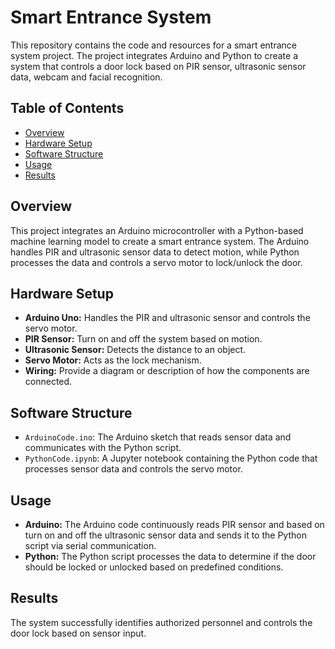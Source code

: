 # Smart Entrance System

This repository contains the code and resources for a smart entrance system project. The project integrates Arduino and Python to create a system that controls a door lock based on PIR sensor, ultrasonic sensor data, webcam and facial recognition.

## Table of Contents
- [Overview](#overview)
- [Hardware Setup](#hardware-setup)
- [Software Structure](#software-structure)
- [Usage](#usage)
- [Results](#results)

## Overview
This project integrates an Arduino microcontroller with a Python-based machine learning model to create a smart entrance system. The Arduino handles PIR and ultrasonic sensor data to detect motion, while Python processes the data and controls a servo motor to lock/unlock the door.

## Hardware Setup
- **Arduino Uno:** Handles the PIR and ultrasonic sensor and controls the servo motor.
- **PIR Sensor:** Turn on and off the system based on motion.
- **Ultrasonic Sensor:** Detects the distance to an object.
- **Servo Motor:** Acts as the lock mechanism.
- **Wiring:** Provide a diagram or description of how the components are connected.

## Software Structure
- `ArduinoCode.ino`: The Arduino sketch that reads sensor data and communicates with the Python script.
- `PythonCode.ipynb`: A Jupyter notebook containing the Python code that processes sensor data and controls the servo motor.

## Usage
- **Arduino:** The Arduino code continuously reads PIR sensor and based on turn on and off the ultrasonic sensor data and sends it to the Python script via serial communication.
- **Python:** The Python script processes the data to determine if the door should be locked or unlocked based on predefined conditions.

## Results
The system successfully identifies authorized personnel and controls the door lock based on sensor input.

